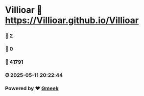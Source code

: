 # Villioar :link: https://Villioar.github.io/Villioar 
### :page_facing_up: [2](https://Villioar.github.io/Villioar/tag.html) 
### :speech_balloon: 0 
### :hibiscus: 41791 
### :alarm_clock: 2025-05-11 20:22:44 
### Powered by :heart: [Gmeek](https://github.com/Meekdai/Gmeek)

